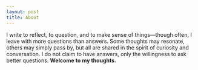 ```yaml
---
layout: post
title: About
---
```


I write to reflect, to question, and to make sense of things—though often, I leave with more questions than answers. Some thoughts may resonate, others may simply pass by, but all are shared in the spirit of curiosity and conversation. I do not claim to have answers, only the willingness to ask better questions. **Welcome to my thoughts.**  